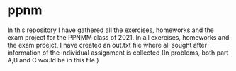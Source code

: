 # ppnm
In this repository I have gathered all the exercises, homeworks and the exam project for the PPNMM class of 2021.
In all exercises, homeworks and the exam proejct, I have created an out.txt file where all sought after information 
of the individual assignment is collected (In problems, both part A,B and C would be in this file )

